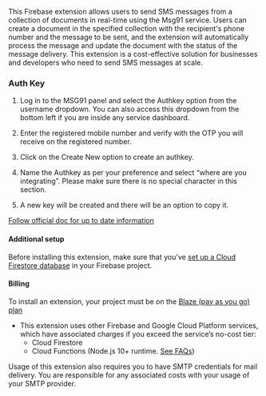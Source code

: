 This Firebase extension allows users to send SMS messages from a collection of documents in real-time using the Msg91 service. Users can create a document in the specified collection with the recipient's phone number and the message to be sent, and the extension will automatically process the message and update the document with the status of the message delivery. This extension is a cost-effective solution for businesses and developers who need to send SMS messages at scale.

### Auth Key
1. Log in to the MSG91 panel and select the Authkey option from the username dropdown. You can also access this dropdown from the bottom left if you are inside any service dashboard.

2. Enter the registered mobile number and verify with the OTP you will receive on the registered number.

3. Click on the Create New option to create an authkey.

4. Name the Authkey as per your preference and select “where are you integrating”. Please make sure there is no special character in this section.

5. A new key will be created and there will be an option to copy it.

[Follow official doc for up to date information](https://msg91.com/help/where-can-i-find-my-authentication-key)

#### Additional setup

Before installing this extension, make sure that you've [set up a Cloud Firestore database](https://firebase.google.com/docs/firestore/quickstart) in your Firebase project.

#### Billing
To install an extension, your project must be on the [Blaze (pay as you go) plan](https://firebase.google.com/pricing)

- This extension uses other Firebase and Google Cloud Platform services, which have associated charges if you exceed the service’s no-cost tier:
  - Cloud Firestore
  - Cloud Functions (Node.js 10+ runtime. [See FAQs](https://firebase.google.com/support/faq#extensions-pricing))

Usage of this extension also requires you to have SMTP credentials for mail delivery. You are responsible for any associated costs with your usage of your SMTP provider.